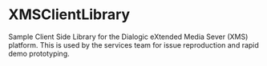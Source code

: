 XMSClientLibrary
================

Sample Client Side Library for the Dialogic eXtended Media Sever (XMS) platform.  This is used by the services team for issue reproduction and rapid demo prototyping.
